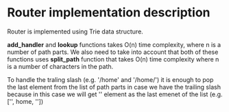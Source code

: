 # Router implementation description
Router is implemented using Trie data structure.

**add_handler** and **lookup** functions takes O(n) time complexity, where n is a number of path parts. We also need to take into account that both of these functions uses **split_path** function that takes O(n) time complexity where n is a number of characters in the path.

To handle the traling slash (e.g. '/home' and '/home/') it is enough to pop the last element from the list of path parts in case we have the trailing slash because in this case we will get '' element as the last emenet of the list (e.g. ['', home, ''])
